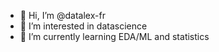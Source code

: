 - 👋 Hi, I’m @datalex-fr
- 👀 I’m interested in datascience
- 🌱 I’m currently learning EDA/ML and statistics

<!---
datalex-fr/datalex-fr is a ✨ special ✨ repository because its `README.md` (this file) appears on your GitHub profile.
You can click the Preview link to take a look at your changes.
--->
